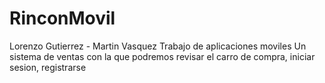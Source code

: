 # RinconMovil
Lorenzo Gutierrez - Martin Vasquez
Trabajo de aplicaciones moviles
Un sistema de ventas con la que podremos revisar el carro de compra, iniciar sesion, registrarse

